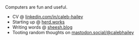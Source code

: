 Computers are fun and useful. 

* CV @ [linkedin.com/in/caleb-hailey](linkedin.com/in/caleb-hailey)
* Starting up @ [herd.works](https://herd.works)
* Writing words @ [sheesh.blog](https://sheesh.blog)
* Tooting random thoughts on <a rel="me" href="https://mastodon.social/@calebhailey">mastodon.social/@calebhailey</a> 


